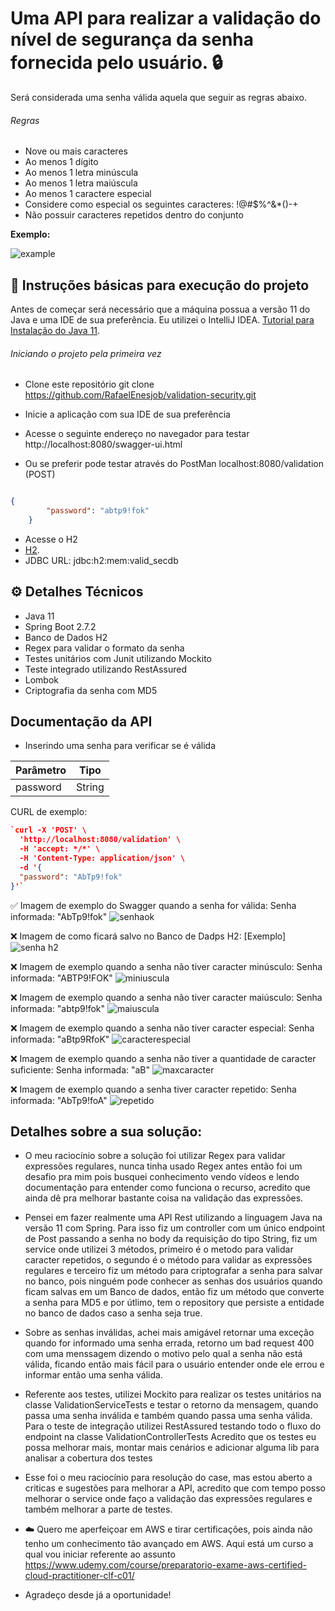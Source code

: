 # Uma API para realizar a validação do nível de segurança da senha fornecida pelo usuário. :lock:
Será considerada uma senha válida aquela que seguir as regras abaixo. 

###### Regras
 - Nove ou mais caracteres
 - Ao menos 1 dígito
 - Ao menos 1 letra minúscula
 - Ao menos 1 letra maiúscula
 - Ao menos 1 caractere especial
 - Considere como especial os seguintes caracteres: !@#$%^&*()-+
 - Não possuir caracteres repetidos dentro do conjunto

 **Exemplo:**

![example](https://user-images.githubusercontent.com/80723896/185744384-1a102957-e7db-4ec1-9384-1472f8057985.png)


## :hammer: Instruções básicas para execução do projeto
Antes de começar será necessário que a máquina possua a versão 11 do Java e uma IDE de sua preferência. Eu utilizei o IntelliJ IDEA.
[Tutorial para Instalação do Java 11](https://www.youtube.com/watch?v=bE5GbXgfi8c&t=758s).

###### Iniciando o projeto pela primeira vez

- Clone este repositório
git clone https://github.com/RafaelEnesjob/validation-security.git

- Inicie a aplicação com sua IDE de sua preferência

- Acesse o seguinte endereço no navegador para testar
http://localhost:8080/swagger-ui.html

- Ou se preferir pode testar através do PostMan
localhost:8080/validation (POST)

``` json

{      
        "password": "abtp9!fok"
    }

```



- Acesse o H2
- [H2](http://localhost:8080/h2-console/login.jsp?jsessionid=55c3678c0293261b804c5fbbaa97f7b6).
- JDBC URL: jdbc:h2:mem:valid_secdb


## :gear: Detalhes Técnicos
- Java 11
- Spring Boot 2.7.2
- Banco de Dados H2
- Regex para validar o formato da senha
- Testes unitários com Junit utilizando Mockito
- Teste integrado utilizando RestAssured
- Lombok
- Criptografia da senha com MD5

## Documentação da API

- Inserindo uma senha para verificar se é válida

| Parâmetro  |  Tipo  | 
| ------------------- | ------------------- |
| password |  String |

CURL de exemplo:


```json
`curl -X 'POST' \
  'http://localhost:8080/validation' \
  -H 'accept: */*' \
  -H 'Content-Type: application/json' \
  -d '{
  "password": "AbTp9!fok"
}'`
```

:white_check_mark: Imagem de exemplo do Swagger quando a senha for válida: 
Senha informada: "AbTp9!fok" 
![senhaok](https://user-images.githubusercontent.com/80723896/185800913-cf508df0-098c-4d9c-b681-fe3f0dccafbd.png)

:x: Imagem de como ficará salvo no Banco de Dadps H2:
[Exemplo]![senha h2](https://user-images.githubusercontent.com/80723896/185799716-c2c7342b-426d-487f-a581-1f82a6184a13.png)

:x: Imagem de exemplo quando a senha não tiver caracter minúsculo:
Senha informada: "ABTP9!FOK"
![miniuscula](https://user-images.githubusercontent.com/80723896/185801057-7ceb54de-1520-4645-ac8a-6170c632e9b7.png)

:x: Imagem de exemplo quando a senha não tiver caracter maiúsculo:
Senha informada: "abtp9!fok"
![maiuscula](https://user-images.githubusercontent.com/80723896/185801399-6e2250ab-3e69-44c3-9d08-af7f00c79652.png)

:x: Imagem de exemplo quando a senha não tiver caracter especial:
Senha informada: "aBtp9RfoK"
![caracterespecial](https://user-images.githubusercontent.com/80723896/185802568-1fe23e6a-d27a-45c9-980f-e944f6760aff.png)

:x: Imagem de exemplo quando a senha não tiver a quantidade de caracter suficiente:
Senha informada: "aB"
![maxcaracter](https://user-images.githubusercontent.com/80723896/185802822-6f1e1fa5-602b-43e3-befb-d352dc3445a9.png)

:x: Imagem de exemplo quando a senha tiver caracter repetido:
Senha informada: "AbTp9!foA"
![repetido](https://user-images.githubusercontent.com/80723896/185803165-f202a7f4-919c-4665-8b1f-4e9dfb816ee0.png)

## Detalhes sobre a sua solução:
- O meu raciocínio sobre a solução foi utilizar Regex para validar expressões regulares, nunca tinha usado Regex antes então foi um desafio pra mim pois busquei conhecimento vendo vídeos e lendo documentação para entender como funciona o recurso, acredito que ainda dê pra melhorar bastante coisa na validação das expressões.

- Pensei em fazer realmente uma API Rest utilizando a linguagem Java na versão 11 com Spring. Para isso fiz um controller com um único endpoint de Post passando a senha no body da requisição do tipo String, fiz um service onde utilizei 3 métodos, primeiro é o metodo para validar caracter repetidos, o segundo é o método para validar as expressões regulares e terceiro fiz um método para criptografar a senha para salvar no banco, pois ninguém pode conhecer as senhas dos usuários quando ficam salvas em um Banco de dados, então fiz um método que converte a senha para MD5 e por útlimo, tem o repository que persiste a entidade no banco de dados caso a senha seja true. 

- Sobre as senhas inválidas, achei mais amigável retornar uma exceção quando for informado uma senha errada, retorno um bad request 400 com uma menssagem dizendo o motivo pelo qual a senha não está válida, ficando então mais fácil para o usuário entender onde ele errou e informar então uma senha válida.

- Referente aos testes, utilizei Mockito para realizar os testes unitários na classe ValidationServiceTests e testar o retorno da mensagem, quando passa uma senha inválida e também quando passa uma senha válida. Para o teste de integração utilizei RestAssured testando todo o fluxo do endpoint na classe ValidationControllerTests
Acredito que os testes eu possa melhorar mais, montar mais cenários e adicionar alguma lib para analisar a cobertura dos testes

- Esse foi o meu raciocínio para resolução do case, mas estou aberto a criticas e sugestões para melhorar a API, acredito que com tempo posso melhorar o service onde faço a validação das expressões regulares e também melhorar a parte de testes. 

- :cloud: Quero me aperfeiçoar em AWS e tirar certificações, pois ainda não tenho um conhecimento tão avançado em AWS. Aqui está um curso a qual vou iniciar referente ao assunto https://www.udemy.com/course/preparatorio-exame-aws-certified-cloud-practitioner-clf-c01/

- Agradeço desde já a oportunidade!


